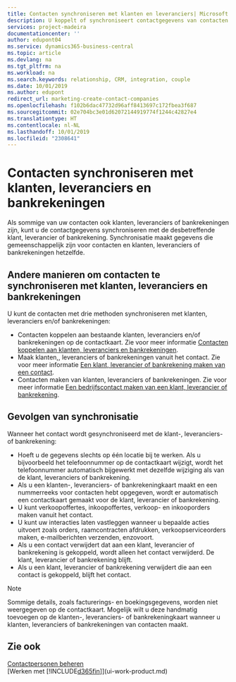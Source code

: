 ```yaml
---
title: Contacten synchroniseren met klanten en leveranciers| Microsoft Docs
description: U koppelt of synchroniseert contactgegevens van contacten die tevens klanten, leveranciers of bankrekeningen zijn, zodat u de gegevens slechts op één locatie hoeft bij te werken.
services: project-madeira
documentationcenter: ''
author: edupont04
ms.service: dynamics365-business-central
ms.topic: article
ms.devlang: na
ms.tgt_pltfrm: na
ms.workload: na
ms.search.keywords: relationship, CRM, integration, couple
ms.date: 10/01/2019
ms.author: edupont
redirect_url: marketing-create-contact-companies
ms.openlocfilehash: f102b6dac47732d96aff8413697c172fbea3f687
ms.sourcegitcommit: 02e704bc3e01d62072144919774f1244c42827e4
ms.translationtype: HT
ms.contentlocale: nl-NL
ms.lasthandoff: 10/01/2019
ms.locfileid: "2308641"
---
```

# <a name="synchronizing-contacts-with-customers-vendors-and-bank-accounts"></a>Contacten synchroniseren met klanten, leveranciers en bankrekeningen
Als sommige van uw contacten ook klanten, leveranciers of bankrekeningen zijn, kunt u de contactgegevens synchroniseren met de desbetreffende klant, leverancier of bankrekening. Synchronisatie maakt gegevens die gemeenschappelijk zijn voor contacten en klanten, leveranciers of bankrekeningen hetzelfde.  

## <a name="different-ways-to-synchronize-contacts-with-customers-vendors-and-bank-accounts"></a>Andere manieren om contacten te synchroniseren met klanten, leveranciers en bankrekeningen
U kunt de contacten met drie methoden synchroniseren met klanten, leveranciers en/of bankrekeningen:

* Contacten koppelen aan bestaande klanten, leveranciers en/of bankrekeningen op de contactkaart. Zie voor meer informatie [Contacten koppelen aan klanten, leveranciers en bankrekeningen](marketing-how-link-contact.md).
* Maak klanten,, leveranciers of bankrekeningen vanuit het contact. Zie voor meer informatie [Een klant, leverancier of bankrekening maken van een contact](marketing-how-create-contacts-new-customers-vendors-bank-accounts.md).
* Contacten maken van klanten, leveranciers of bankrekeningen. Zie voor meer informatie [Een bedrijfscontact maken van een klant, leverancier of bankrekening](marketing-how-create-contact-companies.md).

## <a name="consequences-of-synchronization"></a>Gevolgen van synchronisatie
Wanneer het contact wordt gesynchroniseerd met de klant-, leveranciers- of bankrekening:

* Hoeft u de gegevens slechts op één locatie bij te werken. Als u bijvoorbeeld het telefoonnummer op de contactkaart wijzigt, wordt het telefoonnummer automatisch bijgewerkt met dezelfde wijziging als van de klant, leveranciers of bankrekening.
* Als u een klanten-, leveranciers- of bankrekeningkaart maakt en een nummerreeks voor contacten hebt opgegeven, wordt er automatisch een contactkaart gemaakt voor de klant, leverancier of bankrekening.
* U kunt verkoopoffertes, inkoopoffertes, verkoop- en inkooporders maken vanuit het contact.
* U kunt uw interacties laten vastleggen wanneer u bepaalde acties uitvoert zoals orders, raamcontracten afdrukken, verkoopserviceorders maken, e-mailberichten verzenden, enzovoort.
* Als u een contact verwijdert dat aan een klant, leverancier of bankrekening is gekoppeld, wordt alleen het contact verwijderd. De klant, leverancier of bankrekening blijft.
* Als u een klant, leverancier of bankrekening verwijdert die aan een contact is gekoppeld, blijft het contact.

> [!NOTE]  
>   Sommige details, zoals facturerings- en boekingsgegevens, worden niet weergegeven op de contactkaart. Mogelijk wilt u deze handmatig toevoegen op de klanten-, leveranciers- of bankrekeningkaart wanneer u klanten, leveranciers of bankrekeningen van contacten maakt.

## <a name="see-also"></a>Zie ook
[Contactpersonen beheren](marketing-contacts.md)  
[Werken met [!INCLUDE[d365fin](includes/d365fin_md.md)]](ui-work-product.md)
